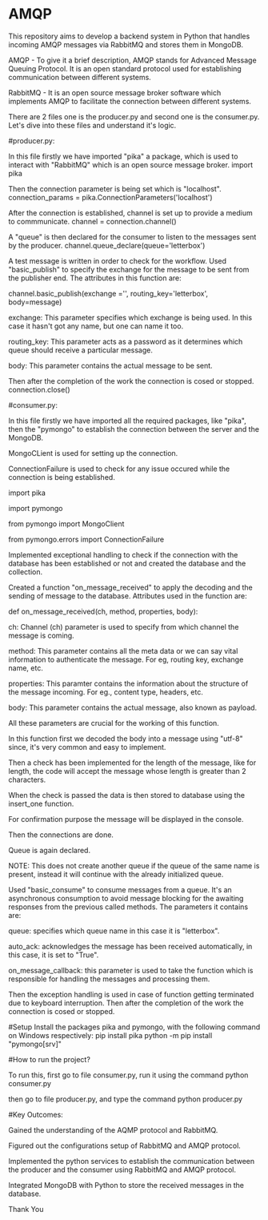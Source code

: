 # AMQP
This repository aims to develop a backend system in Python that handles incoming AMQP messages via RabbitMQ and stores them in MongoDB.

AMQP - To give it a brief description, AMQP stands for Advanced Message Queuing Protocol. It is an open standard protocol used for establishing communication between different systems.

RabbitMQ  - It is an open source message broker software which implements AMQP to facilitate the connection between different systems.

There are 2 files one is the producer.py and second one is the consumer.py. Let's dive into these files and understand it's logic.

#producer.py:

In this file firstly we have imported "pika" a package, which is used to interact with "RabbitMQ" which is an open source message broker.
import pika

Then the connection parameter is being set which is "localhost".
connection_params = pika.ConnectionParameters('localhost')

After the connection is established, channel is set up to provide a medium to commmunicate.
channel = connection.channel()

A "queue" is then declared for the consumer to listen to the messages sent by the producer.
channel.queue_declare(queue='letterbox')

A test message is written in order to check for the workflow.
Used "basic_publish" to specify the exchange for the message to be sent from the publisher end. The attributes in this function are:

channel.basic_publish(exchange ='', routing_key='letterbox', body=message)

exchange: This parameter specifies which exchange is being used. In this case it hasn't got any name, but one can name it too.

routing_key: This parameter acts as a password as it determines which queue should receive a particular message.

body: This parameter contains the actual message to be sent.

Then after the completion of the work the connection is cosed or stopped.
connection.close()

#consumer.py:

In this file firstly we have imported all the required packages, like "pika", then the "pymongo" to establish the connection between the server and the MongoDB.

MongoCLient is used for setting up the connection.

ConnectionFailure is used to check for any issue occured while the connection is being established.

import pika

import pymongo

from pymongo import MongoClient

from pymongo.errors import ConnectionFailure

Implemented exceptional handling to check if the connection with the database has been established or not and created the database and the collection.

Created a function "on_message_received" to apply the decoding and the sending of message to the database.
Attributes used in the function are:

def on_message_received(ch, method, properties, body):

ch: Channel (ch) parameter is used to specify from which channel the message is coming.

method: This parameter contains all the meta data or we can say vital information to authenticate the message. For eg, routing key, exchange name, etc.

properties: This paramter contains the information about the structure of the message incoming. For eg., content type, headers, etc.

body: This parameter contains the actual message, also known as payload.

All these parameters are crucial for the working of this function.

In this function first we decoded the body into a message using "utf-8" since, it's very common and easy to implement.

Then a check has been implemented for the length of the message, like for length, the code will accept the message whose length is greater than 2 characters.

When the check is passed the data is then stored to database using the insert_one function.

For confirmation purpose the message will be displayed in the console.

Then the connections are done.

Queue is again declared.

NOTE: This does not create another queue if the queue of the same name is present, instead it will continue with the already initialized queue.

Used "basic_consume" to consume messages from a queue. It's an asynchronous consumption to avoid message blocking for the awaiting responses from the previous called methods.
The parameters it contains are:

queue: specifies which queue name in this case it is "letterbox".

auto_ack: acknowledges the message has been received automatically, in this case, it is set to "True".

on_message_callback: this parameter is used to take the function which is responsible for handling the messages and processing them.

Then the exception handling is used in case of function getting terminated due to keyboard interruption.
Then after the completion of the work the connection is cosed or stopped.

#Setup
Install the packages pika and pymongo, with the following command on Windows respectively:
pip install pika
python -m pip install "pymongo[srv]"

#How to run the project?

To run this, first go to file consumer.py, run it using the command python consumer.py

then go to file producer.py, and type the command python producer.py

#Key Outcomes:

Gained the understanding of the AQMP protocol and RabbitMQ.

Figured out the configurations setup of RabbitMQ and AMQP protocol.

Implemented the python services to establish the communication between the producer and the consumer using RabbitMQ and AMQP protocol.

Integrated MongoDB with Python to store the received messages in the database.

Thank You
